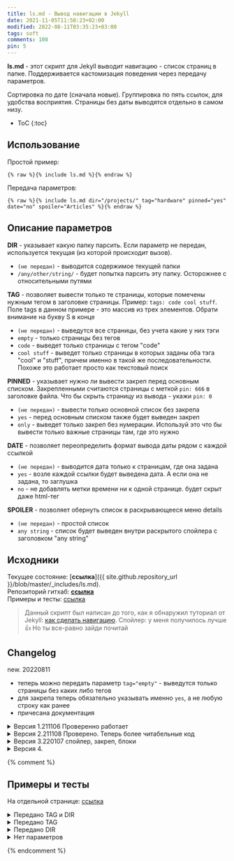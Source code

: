 ```yaml
---
title: ls.md - Вывод навигации в Jekyll
date: 2021-11-05T11:58:23+02:00
modified: 2022-08-11T03:35:23+03:00
tags: soft
comments: 108
pin: 5
---
```


**ls.md** - этот скрипт для Jekyll выводит навигацию - список страниц в папке. Поддерживается кастомизация поведения через передачу параметров. 

Сортировка по дате (сначала новые). Группировка по пять ссылок, для удобства восприятия. Страницы без даты выводятся отдельно в самом низу.

- ToC
{:toc}

## Использование
Простой пример:
```
{% raw %}{% include ls.md %}{% endraw %}
```

Передача параметров: 
```
{% raw %}{% include ls.md dir="/projects/" tag="hardware" pinned="yes" date="no" spoiler="Articles" %}{% endraw %}
```


## Описание параметров

**DIR** - указывает какую папку парсить. Если параметр не передан, используется текущая (из которой происходит вызов).  
- `(не передан)` - выводится содержимое текущей папки
- `/any/other/string/` - будет попытка парсить эту папку. Осторожнее с относительными путями

**TAG** - позволяет вывести только те страницы, которые помечены нужным тегом в заголовке страницы. Пример: `tags: code cool stuff`. Поле tags в данном примере - это массив из трех элементов. Обрати внимание на букву S в конце
- `(не передан)` - выведутся все страницы, без учета какие у них тэги
- `empty` - только страницы без тегов
- `code` - выведет только страницы с тегом "code"
- `cool stuff` - выведет только страницы в которых заданы оба тэга "cool" и "stuff", причем именно в такой же последовательности. Похоже это работает просто как текстовый поиск


**PINNED** - указывает нужно ли вывести закреп перед основным списком. Закрепленными считаются страницы с меткой `pin: 666` в заголовке файла. Что бы скрыть страницу из вывода - укажи `pin: 0`
- `(не передан)` - вывести только основной список без закрепа
- `yes` - перед основным списком также будет выведен закреп
- `only` - выведет только закреп без нумерации. Используй это что бы вывести только важные страницы там, где это нужно


**DATE** - позволяет переопределить формат вывода даты рядом с каждой ссылкой
- `(не передан)` - выводится дата только к страницам, где она задана
- `yes` - возле каждой ссылки будет выведена дата. А если она не задана, то заглушка
- `no` - не добавлять метки времени ни к одной странице. будет скрыт даже html-тег


**SPOILER** - позволяет обернуть список в раскрывающееся меню details
- `(не передан)` - простой список
- `any string` - список будет выведен внутри раскрытого спойлера с заголовком "any string"


## Исходники

Текущее состояние: [**ссылка**]({{ site.github.repository_url }}/blob/master/_includes/ls.md).  
Репозиторий гитхаб: [**ссылка**](https://github.com/Feelcame/jekyll-directory-listing)  
Примеры и тесты: [ссылка](../demo/directory-listing/)  

>Данный скрипт был написан до того, как я обнаружил туториал от Jekyll: [как сделать навигацию](https://jekyllrb.com/tutorials/navigation/). Спойлер: у меня получилось лучше 👍 Но ты все-равно зайди почитай

## Changelog

new. 20220811
- теперь можно передать параметр `tag="empty"` - выведутся только страницы без каких либо тегов 
- для закрепа теперь обязательно указывать именно `yes`, а не любую строку как ранее
- причесана документация



<details markdown="1"><summary markdown="0">Версия 1.211106 Проверенно работает</summary>
{% raw %}
``` html
{%- comment -%}Этот скрипт выводит список страниц в директории. Можно передать "dir" и "tag"  
{%- endcomment -%}

{%- assign debug = false -%}  
{%- assign directory = include.dir | default: page.dir -%}  
{%- assign rec_tag = include.tag | default: "" -%}  
{%- assign allpages = site.pages | sort: "path" -%}  
{%- assign dirpages = allpages | where: "dir",  directory -%}  
{%- assign datepages = dirpages | sort: "date" -%}  
{%- assign sortedpages = datepages | sort: "index" | reverse -%}  

Все страницы в папке ({{ directory }}){%- if rec_tag != "" %} с тегом ({{ rec_tag }}){%- endif -%}.  
{% if debug -%}Allpages[0]: ({{ allpages[0].url }}). Dirpages[0]: ({{ dirpages[0].url }}){%- endif -%}

<ol reversed id="navigation">
{%- for pg in sortedpages -%}
{%- if pg.tags contains rec_tag or rec_tag == "" -%}
{%- assign index = pg.index | default: nil -%}
{%- if index > 0 or index == nil %}
<li>{%- if index > 0 -%}📌{%- endif -%}
<a href="{{ pg.url | prepend: site.baseurl }}">{{ pg.title | default: pg.name }}</a> 
<time class="shaded">{{ pg.date | date: "%Y-%m-%d" | default: "гггг-мм-дд" }}</time>
</li>
{% endif -%}
{%- endif -%}
{%- endfor -%}
</ol>
```
{% endraw %}
</details>


<details markdown="1"><summary markdown="0">Версия 2.211108 Проверено. Теперь более читабельные код</summary>

{% raw %}
``` html
{%- comment -%}Этот скрипт выводит список страниц в директории. Можно передать "dir" и "tag"{%- endcomment -%}

{%- assign directory = include.dir | default: page.dir -%}  

{%- assign sorted_pages = site.pages | sort: "path" | where: "dir",  directory | sort: "date" | sort: "index" | reverse -%}  
{%- assign not_pinned_pages = sorted_pages | where_exp: "item", "item.index == nil" -%}  
{%- assign finish_pages = sorted_pages | where_exp: "item", "item.index > 0" | reverse | concat: not_pinned_pages -%}  

{%- assign rec_tag = include.tag | default: "" -%}  
{%- if rec_tag != "" %}  
{%- assign finish_pages = finish_pages | where_exp: "item", "item.tags contains rec_tag" -%}  
{%- endif %}  

{%- comment -%}Дебаг. dir: ({{ directory }}), tag: ({{ rec_tag }}), qty: ({{ finish_pages.size }}).{%- endcomment -%}

<ol reversed id="navigation">
{%- for pg in finish_pages -%}
  <li>{%- if pg.index > 0 -%}:pushpin:{%- endif -%}
    <a href="{{ pg.url | prepend: site.baseurl }}">{{ pg.title | default: pg.name }}</a> 
    <time class="shaded">{{ pg.date | date: "%Y-%m-%d" | default: "гггг-мм-дд" }}</time>
  </li>
{%- endfor -%}
</ol>
```
{% endraw %}
</details>



<details markdown="1"><summary markdown="0">Версия 3.220107 спойлер, закреп, блоки</summary>

{% raw %}
``` html
{%- comment -%}  
Этот скрипт выводит список страниц в директории. Можно передать "dir", "tag" и "pinned".  
Сортирует все найденные страницы по дате (сначала новые). Если у страницы нет даты - она выводится внизу.  
{%- endcomment -%}  

{%- assign directory = include.dir | default: page.dir -%}  
{%- assign rec_tag = include.tag | default: false -%}  
{%- assign spoiler = include.spoiler | default: false -%}
{%- assign showpinned = include.pinned | default: false -%}

{%- comment -%}ВСЕ СТРАНИЦЫ{%- endcomment -%}  
{%- 
  assign all_pages = site.pages 
  | where: "dir",  directory 
  | where_exp: "item", "item.pin != 0"
  | sort: "date" 
  | reverse 
-%}  

{%- comment -%}ТЕГИ{%- endcomment -%}  
{%- if rec_tag %}  
{%- assign all_pages = all_pages | where_exp: "item", "item.tags contains rec_tag" -%}  
{%- endif %}  

{%- comment -%}ЗАКРЕП{%- endcomment -%}  
{%- 
  assign pinned_pages = all_pages 
  | where_exp: "item", "item.pin != nil" 
  | where_exp: "item", "item.pin > 0" 
  | sort: "pin" 
-%}  

{%- comment -%}БЕЗ ДАТЫ{%- endcomment -%}  
{%- 
  assign wo_date_pages = all_pages 
  | where_exp: "item", "item.date == nil" 
  | reverse
-%}  

{%- comment -%}ТОЛЬКО С ДАТОЙ{%- endcomment -%}  
{%- 
  assign output_pages = all_pages 
  | where_exp: "item", "item.date != nil" 
-%} 


{%- comment -%}ФОРМИРУЕМ ВЫВОД{%- endcomment -%}  
{%- capture result -%}
<!-- Debug. dir: ({{ directory }}). tag: ({{ rec_tag }}), qty: ({{ output_pages.size }}) -->
<ol reversed id="navigation">
{%- for pg in output_pages -%}
<li>{%- if pg.pin > 0 -%}:pushpin:{%- endif %}
<a href="{{ pg.url | prepend: site.baseurl }}">{{ pg.title | default: pg.name }}</a>
<time class="shaded">{{ pg.date | date: "%Y-%m-%d" | default: "гггг-мм-дд" }}</time></li>

{%- comment -%}ПЕРЕНОСЫ{%- endcomment -%}  
{%- assign ostatok = forloop.length | modulo: 5 -%}
{%- assign modul = forloop.index | plus: 5 | minus: ostatok | modulo: 5 -%}
{%- if modul == 0 and forloop.index != forloop.length -%}<br>{%- endif %}
{% endfor -%}
</ol>

{%- comment -%}СПИСОК СТРАНИЦ БЕЗ ДАТЫ{%- endcomment -%}  
<ul>
{%- for pg in wo_date_pages -%}
<li>{%- if pg.pin > 0 -%}:pushpin:{%- endif %}
<a href="{{ pg.url | prepend: site.baseurl }}">{{ pg.title | default: pg.name }}</a>
<time class="shaded">{{ pg.date | date: "%Y-%m-%d" | default: "гггг-мм-дд" }}</time></li>

{% endfor -%}
</ul>
{%- endcapture -%}


{%- comment -%}ФОРМИРУЕМ ЗАКРЕП{%- endcomment -%}  
{%- capture pins -%}
<ul>
{%- for pg in pinned_pages -%}
<li>
<a href="{{ pg.url | prepend: site.baseurl }}">{{ pg.title | default: pg.name }}</a>
</li>
{% endfor -%}
</ul>
{%- endcapture -%}


{%- comment -%}ВЫВОДИМ РЕЗУЛЬТАТ{%- endcomment -%}  
{%- if showpinned %}
{{ pins }}
{%- endif %}  

{%- if showpinned !="only" %}
{%- if spoiler -%}
<details markdown="1" open><summary markdown="0">{{ spoiler }}</summary>
{{ result }}
</details>
{%- else -%}
{{ result }}
{%- endif -%}
{%- endif -%}

```
{% endraw %}
</details>


<details markdown="1"><summary markdown="0">Версия 4.</summary>

{% raw %}
``` html
пока что тут пусто. надеюсь так и останется
```
{% endraw %}
</details>


{% comment %}

## Примеры и тесты
На отдельной странице: [ссылка](../demo/directory-listing/)



<details markdown="1"><summary markdown="0">Передано TAG и DIR</summary>
```{ % include ls.md dir="/projects/" tag="hardware" %}```   
{% include ls.md dir="/projects/" tag="hardware" %}
</details>

<details markdown="1"><summary markdown="0">Передано TAG</summary>
```{ % include ls.md tag="hardware" %}```   
{% include ls.md tag="hardware" %}
</details>

<details markdown="1"><summary markdown="0">Передано DIR</summary>
```{ % include ls.md dir="/projects/" %}```   
{% include ls.md dir="/projects/" %}
</details>


<details markdown="1"><summary markdown="0">Нет параметров</summary>
```{ % include ls.md %}```   
{% include ls.md %}
</details>


{% endcomment %}
